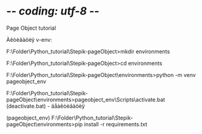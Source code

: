  # -*- coding: utf-8 -*-
 Page Object tutorial

Àêòèâàöèÿ v-env:

F:\Folder\Python_tutorial\Stepik-pageObject>mkdir environments

F:\Folder\Python_tutorial\Stepik-pageObject>cd environments


F:\Folder\Python_tutorial\Stepik-pageObject\environments>python -m venv pageobject_env

F:\Folder\Python_tutorial\Stepik-pageObject\environments>pageobject_env\Scripts\activate.bat  (deactivate.bat) - äåàêòèâàöèÿ

(pageobject_env) F:\Folder\Python_tutorial\Stepik-pageObject\environments>pip install -r requirements.txt
